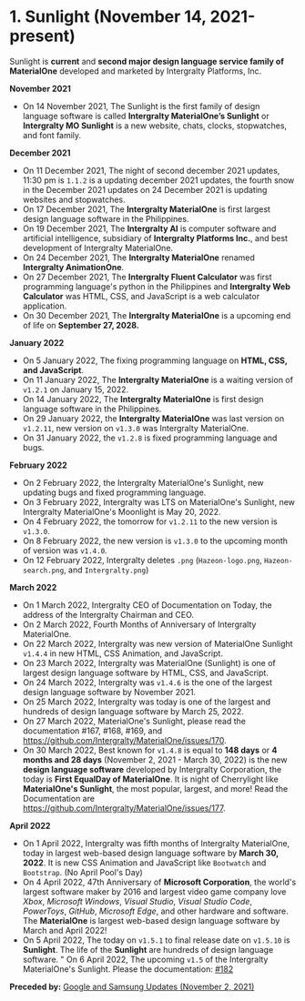 # 1. Sunlight (November 14, 2021-present)
Sunlight is **current** and **second major design language service family of MaterialOne** developed and marketed by Intergralty Platforms, Inc. 

**November 2021**
* On 14 November 2021, The Sunlight is the first family of design language software is called **Intergralty MaterialOne’s Sunlight** or **Intergralty MO Sunlight** is a new website, chats, clocks, stopwatches, and font family. 

**December 2021**
* On 11 December 2021, The night of second december 2021 updates, 11:30 pm is `1.1.2` is a updating december 2021 updates, the fourth snow in the December 2021 updates on 24 December 2021 is updating websites and stopwatches. 
* On 17 December 2021, The **Intergralty MaterialOne** is first largest design language software in the Philippines. 
* On 19 December 2021, The **Intergralty AI** is computer software and artificial intelligence, subsidiary of **Intergralty Platforms Inc.**, and best development of Intergralty MaterialOne. 
* On 24 December 2021, The **Intergralty MaterialOne** renamed **Intergralty AnimationOne**. 
* On 27 December 2021, The **Intergralty Fluent Calculator** was first programming language's python in the Philippines and **Intergralty Web Calculator** was HTML, CSS, and JavaScript is a web calculator application. 
* On 30 December 2021, The **Intergralty MaterialOne** is a upcoming end of life on **September 27, 2028.** 

**January 2022**
* On 5 January 2022, The fixing programming language on **HTML, CSS, and JavaScript**. 
* On 11 January 2022, The **Intergralty MaterialOne** is a waiting version of `v1.2.1` on January 15, 2022. 
* On 14 January 2022, The **Intergralty MaterialOne** is first design language software in the Philippines. 
* On 29 January 2022, the **Intergralty MaterialOne** was last version on `v1.2.11`, new version on `v1.3.0` was Intergralty MaterialOne. 
* On 31 January 2022, the `v1.2.8` is fixed programming language and bugs.

**February 2022**
* On 2 February 2022, the Intergralty MaterialOne's Sunlight, new updating bugs and fixed programming language.
* On 3 February 2022, Intergralty was LTS on MaterialOne's Sunlight, new Intergralty MaterialOne's Moonlight is May 20, 2022.
* On 4 February 2022, the tomorrow for `v1.2.11` to the new version is `v1.3.0`.
* On 8 February 2022, the new version is `v1.3.0` to the upcoming month of version was `v1.4.0`.
* On 12 February 2022, Intergralty deletes `.png` (`Hazeon-logo.png`, `Hazeon-search.png`, and `Intergralty.png`)

**March 2022**
* On 1 March 2022, Intergralty CEO of Documentation on Today, the address of the Intergralty Chairman and CEO.
* On 2 March 2022, Fourth Months of Anniversary of Intergralty MaterialOne.
* On 22 March 2022, Intergralty was new version of MaterialOne Sunlight `v1.4.4` in new HTML, CSS Animation, and JavaScript.
* On 23 March 2022, Intergralty was MaterialOne (Sunlight) is one of largest design language software by HTML, CSS, and JavaScript.
* On 24 March 2022, Intergralty was `v1.4.6` is the one of the largest design language software by November 2021.
* On 25 March 2022, Intergralty was today is one of the largest and hundreds of design language software by March 25, 2022.
* On 27 March 2022, MaterialOne's Sunlight, please read the documentation #167, #168, #169, and https://github.com/Intergralty/MaterialOne/issues/170.
* On 30 March 2022, Best known for `v1.4.8` is equal to **148 days** or **4 months and 28 days** (November 2, 2021 - March 30, 2022) is the new **design language software** developed by Intergralty Corporation, the today is **First EqualDay of MaterialOne**. It is night of Cherrylight like **MaterialOne's Sunlight**, the most popular, largest, and more! Read the Documentation are https://github.com/Intergralty/MaterialOne/issues/177.

**April 2022**
* On 1 April 2022, Intergralty was fifth months of Intergralty MaterialOne, today in largest web-based design language software by **March 30, 2022**. It is new CSS Animation and JavaScript like `Bootwatch` and `Bootstrap`. (No April Pool's Day)
* On 4 April 2022, 47th Anniversary of **Microsoft Corporation**, the world's largest software maker by 2016 and largest video game company love _Xbox_, _Microsoft Windows_, _Visual Studio_, _Visual Studio Code_, _PowerToys_, _GitHub_, _Microsoft Edge_, and other hardware and software. The **MaterialOne** is largest web-based design language software by March and April 2022!
* On 5 April 2022, The today on `v1.5.1` to final release date on `v1.5.10` is **Sunlight**. The life of the **Sunlight** are hundreds of design language software.
" On 6 April 2022, The upcoming `v1.5` of the Intergralty MaterialOne's Sunlight. Please the documentation: [#182](https://github.com/Intergralty/MaterialOne/issues/182)

**Preceded by:** [Google and Samsung Updates (November 2, 2021)](https://github.com/Intergralty/MaterialOne/blob/main/.github/Documentations/Google-and-Samsung.md)

